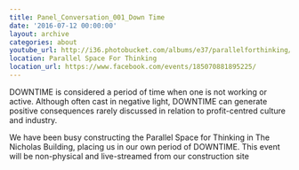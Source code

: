 ```yaml
---
title: Panel_Conversation_001_Down Time
date: '2016-07-12 00:00:00'
layout: archive
categories: about
youtube_url: http://i36.photobucket.com/albums/e37/parallelforthinking/DownTime_zpsjzw39vim.jpg
location: Parallel Space For Thinking
location_url: https://www.facebook.com/events/185070881895225/
---
```


 DOWNTIME is considered a period of time when one is not working or active. Although often cast in negative light, DOWNTIME can generate positive consequences rarely discussed in relation to profit-centred culture and industry. 

We have been busy constructing the Parallel Space for Thinking in The Nicholas Building, placing us in our own period of DOWNTIME. This event will be non-physical and live-streamed from our construction site 

